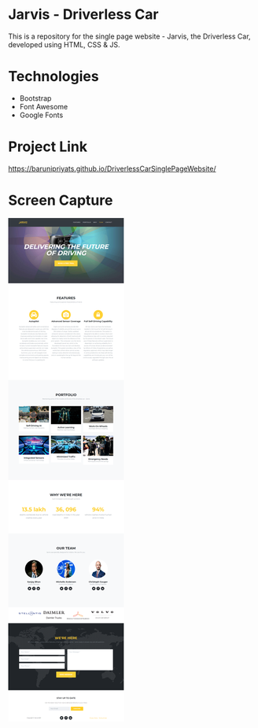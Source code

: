 # Jarvis - Driverless Car
This is a repository for the single page website - Jarvis, the Driverless Car, developed using HTML, CSS &amp; JS. 

# Technologies
* Bootstrap
* Font Awesome
* Google Fonts

# Project Link
https://barunipriyats.github.io/DriverlessCarSinglePageWebsite/

# Screen Capture
![Here is a screenshot of what it looks like](screencapture.png)
